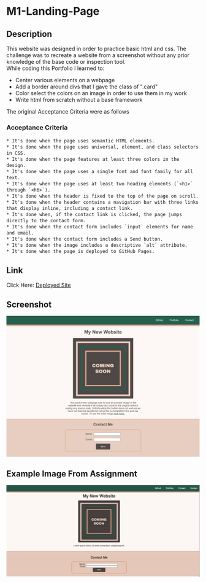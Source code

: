 # M1-Landing-Page

## Description

This website was designed in order to practice basic html and css. The challenge was to recreate a website from a screenshot without any prior knowledge of the base code or inspection tool.  
While coding this Portfolio I learned to:

- Center various elements on a webpage
- Add a border around divs that I gave the class of ".card"
- Color select the colors on an image in order to use them in my work
- Write html from scratch without a base framework

The original Acceptance Criteria were as follows

### Acceptance Criteria

```
* It's done when the page uses semantic HTML elements.
* It's done when the page uses universal, element, and class selectors in CSS.
* It's done when the page features at least three colors in the design.
* It's done when the page uses a single font and font family for all text.
* It's done when the page uses at least two heading elements (`<h1>` through `<h6>`).
* It's done when the header is fixed to the top of the page on scroll.
* It's done when the header contains a navigation bar with three links that display inline, including a contact link.
* It's done when, if the contact link is clicked, the page jumps directly to the contact form.
* It's done when the contact form includes `input` elements for name and email.
* It's done when the contact form includes a Send button.
* It's done when the image includes a descriptive `alt` attribute.
* It's done when the page is deployed to GitHub Pages.
```

## Link

Click Here: [Deployed Site](https://mateo-wallace.github.io/M1-Landing-Page/)

## Screenshot

![deployed site png](assets/images/deployedsite.png)

## Example Image From Assignment

![example png](./assets/images/webscreen.png)
